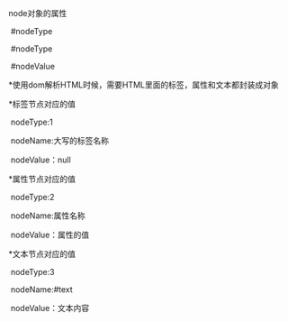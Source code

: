 node对象的属性

​	#nodeType

​	#nodeType

​	#nodeValue

*使用dom解析HTML时候，需要HTML里面的标签，属性和文本都封装成对象

*标签节点对应的值

​			nodeType:1

​			nodeName:大写的标签名称

​			nodeValue：null

*属性节点对应的值

​			nodeType:2

​			nodeName:属性名称

​			nodeValue：属性的值



*文本节点对应的值

​			nodeType:3

​			nodeName:#text

​			nodeValue：文本内容